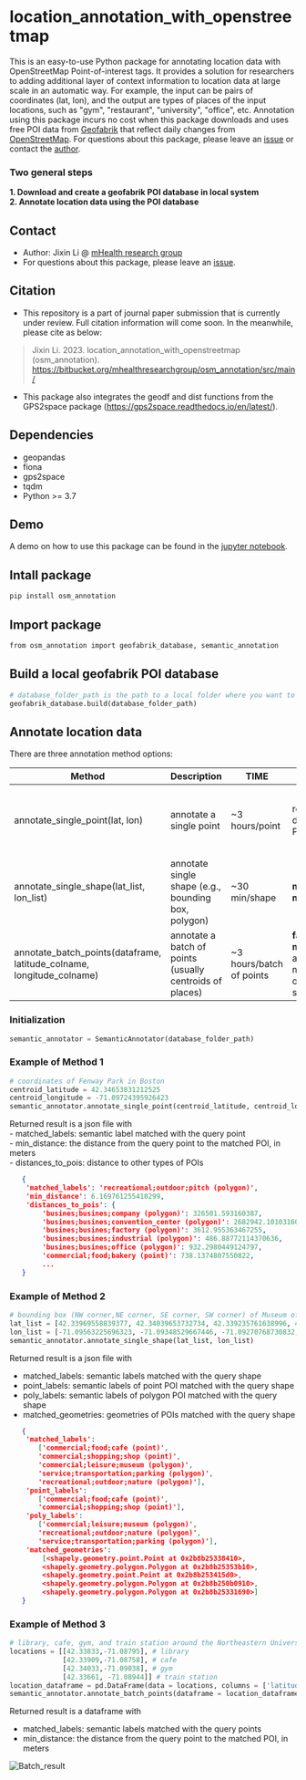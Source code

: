 # location_annotation_with_openstreetmap
This is an easy-to-use Python package for annotating location data with OpenStreetMap Point-of-interest tags. It provides a solution for researchers to adding additional layer of context information to location data at large scale in an automatic way. For example, the input can be pairs of coordinates (lat, lon), and the output are types of places of the input locations, such as "gym", "restaurant", "university", "office", etc. Annotation using this package incurs no cost when this package downloads and uses free POI data from [Geofabrik](https://www.geofabrik.de/) that reflect daily changes from [OpenStreetMap](https://en.wikipedia.org/wiki/OpenStreetMap). For questions about this package, please leave an [issue](https://bitbucket.org/mhealthresearchgroup/osm_annotation/issues?status=new&status=open) or contact the [author](mailto:li.jix@northeastern.edu).

### Two general steps
**1. Download and create a geofabrik POI database in local system**  
**2. Annotate location data using the POI database**  

## Contact
- Author: Jixin Li @ [mHealth research group](https://www.mhealthgroup.org/)
- For questions about this package, please leave an [issue](https://bitbucket.org/mhealthresearchgroup/osm_annotation/issues?status=new&status=open&is_spam=!spam).
  
## Citation
- This repository is a part of journal paper submission that is currently under review. Full citation information will come soon. In the meanwhile, please cite as below:
> Jixin Li. 2023. location_annotation_with_openstreetmap (osm_annotation). https://bitbucket.org/mhealthresearchgroup/osm_annotation/src/main/ 
- This package also integrates the geodf and dist functions from the GPS2space package (https://gps2space.readthedocs.io/en/latest/).

## Dependencies
- geopandas
- fiona
- gps2space
- tqdm
- Python >= 3.7

## Demo
A demo on how to use this package can be found in the [jupyter notebook](https://github.com/rexli999/location_annotation_with_openstreetmap/blob/main/package_demo.ipynb).

## Intall package
```bash
pip install osm_annotation
```

## Import package
```bash
from osm_annotation import geofabrik_database, semantic_annotation
```

## Build a local geofabrik POI database
```python
# database_folder_path is the path to a local folder where you want to build the database. The disk should have at least 150 GB.
geofabrik_database.build(database_folder_path)
```

## Annotate location data  

There are three annotation method options:  

|Method|Description|TIME|Pro|Con|
|---|---|---|---|---|
|annotate_single_point(lat, lon)| annotate a single point| ~3 hours/point|return distances to all POI types| time-consuming. Method 3 is recommended for batch of points|
|annotate_single_shape(lat_list, lon_list)| annotate single shape (e.g., bounding box, polygon)|~30 min/shape| **most accurate method** | need a set of points define the query shape |
|annotate_batch_points(dataframe, latitude_colname, longitude_colname)| annotate a batch of points (usually centroids of places)|~3 hours/batch of points| **fastest method**. Fit for annotating many centroids of places simultaneously.| return the label of the nearest POI and the distance.   |
  
		
### Initialization
```python
semantic_annotator = SemanticAnnotator(database_folder_path)
```


### Example of Method 1
```python
# coordinates of Fenway Park in Boston
centroid_latitude = 42.34653831212525
centroid_longitude = -71.09724395926423
semantic_annotator.annotate_single_point(centroid_latitude, centroid_longitude)
```

Returned result is a json file with  
    - matched_labels: semantic label matched with the query point  
    - min_distance: the distance from the query point to the matched POI, in meters  
    - distances_to_pois: distance to other types of POIs  
    
```json
   {  
    'matched_labels': 'recreational;outdoor;pitch (polygon)',  
    'min_distance': 6.169761255410299,  
    'distances_to_pois': {  
        'busines;busines;company (polygon)': 326501.593160387,  
        'busines;busines;convention_center (polygon)': 2682942.101031607,  
        'busines;busines;factory (polygon)': 3612.955363467255,  
        'busines;busines;industrial (polygon)': 486.88772114370636,  
        'busines;busines;office (polygon)': 932.2980449124797,  
        'commercial;food;bakery (point)': 738.1374807550822,  
        ...
   }
```


### Example of Method 2
```python
# bounding box (NW corner,NE corner, SE corner, SW corner) of Museum of Fine Arts in Boston
lat_list = [42.33969558839377, 42.34039653732734, 42.339235761638996, 42.33847311473655]
lon_list = [-71.09563225696323, -71.09348529667446, -71.09270768730832, -71.0948470612041]
semantic_annotator.annotate_single_shape(lat_list, lon_list)
```

Returned result is a json file with  
- matched_labels: semantic labels matched with the query shape  
- point_labels: semantic labels of point POI matched with the query shape  
- poly_labels: semantic labels of polygon POI matched with the query shape  
- matched_geometries: geometries of POIs matched with the query shape

```json
   {
    'matched_labels': 
       ['commercial;food;cafe (point)',
       'commercial;shopping;shop (point)',
       'commercial;leisure;museum (polygon)',
       'service;transportation;parking (polygon)',
       'recreational;outdoor;nature (polygon)'],
    'point_labels': 
       ['commercial;food;cafe (point)',
       'commercial;shopping;shop (point)'],
    'poly_labels': 
       ['commercial;leisure;museum (polygon)',
       'recreational;outdoor;nature (polygon)',
       'service;transportation;parking (polygon)'],
    'matched_geometries': 
        [<shapely.geometry.point.Point at 0x2b8b25338410>,
        <shapely.geometry.polygon.Polygon at 0x2b8b25353b10>,
        <shapely.geometry.point.Point at 0x2b8b253415d0>,
        <shapely.geometry.polygon.Polygon at 0x2b8b250b0910>,
        <shapely.geometry.polygon.Polygon at 0x2b8b25331690>]
   }
```


### Example of Method 3
```python
# library, cafe, gym, and train station around the Northeastern University campus
locations = [[42.33833,-71.08795], # library
             [42.33909,-71.08758], # cafe
             [42.34033,-71.09038], # gym
             [42.33661, -71.08944]] # train station
location_dataframe = pd.DataFrame(data = locations, columns = ['latitude', 'longitude'])
semantic_annotator.annotate_batch_points(dataframe = location_dataframe, latitude_colname = 'latitude', longitude_colname = 'longitude')
```

Returned result is a dataframe with
- matched_labels: semantic labels matched with the query points
- min_distance: the distance from the query point to the matched POI, in meters

![Batch_result](batch_results.png)
